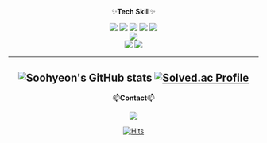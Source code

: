 <div align="center">
 
  ✨**Tech Skill**✨
 <div>
  <img src="https://img.shields.io/badge/Spring-20232a.svg?style=for-the-badge&logo=spring&logoColor=61DAFB" />
  <img src="https://img.shields.io/badge/Spring Boot-6DB33F?style=for-the-badge&logo=Spring Boot&logoColor=white">
  <img src="https://img.shields.io/badge/Spring Boot-6DB33F?style=for-the-badge&logo=Spring Boot&logoColor=white">
  <img src="https://img.shields.io/badge/Django-092E20?style=for-the-badge&logo=django&logoColor=white">
  <img src="https://img.shields.io/badge/Flask-000000?style=for-the-badge&logo=flask&logoColor=white">
 </div>

 <div>
  <img src="https://img.shields.io/badge/MySQL-00000F?style=for-the-badge&logo=mysql&logoColor=white">
 </div>

 <div>
  <img src="https://img.shields.io/badge/docker-%230db7ed.svg?style=for-the-badge&logo=docker&logoColor=white">
  <img src="https://img.shields.io/badge/Amazon_AWS-232F3E?style=for-the-badge&logo=amazon-aws&logoColor=white">
 </div>

  
  


  ---
  ![Soohyeon's GitHub stats](https://github-readme-stats.vercel.app/api?username=Tojaman&show_icons=true&theme=radical)
  [![Solved.ac Profile](http://mazassumnida.wtf/api/v2/generate_badge?boj=zzoon5020)](https://solved.ac/zzoon5020/)
  ---
  📫**Contact**📫
 <div align="center">
  <a href="https://tojaman.tistory.com//"><img src="https://img.shields.io/badge/Tistory-000000?style=flat-square&logo=Tistory&logoColor=white"></a> <a href="https://medium.com/@hansukjinid">
 </div>

 [![Hits](https://hits.seeyoufarm.com/api/count/incr/badge.svg?url=https%3A%2F%2Fgithub.com%2FTojaman&count_bg=%233DABC8&title_bg=%23555555&icon=&icon_color=%23E7E7E7&title=hits&edge_flat=false)](https://hits.seeyoufarm.com)
  
</div>
<!--
**Tojaman/Tojaman** is a ✨ _special_ ✨ repository because its `README.md` (this file) appears on your GitHub profile.

Here are some ideas to get you started:

- 🔭 I’m currently working on ...
- 🌱 I’m currently learning ...
- 👯 I’m looking to collaborate on ...
- 🤔 I’m looking for help with ...
- 💬 Ask me about ...
- 📫 How to reach me: ...
- 😄 Pronouns: ...
- ⚡ Fun fact: ...
-->
